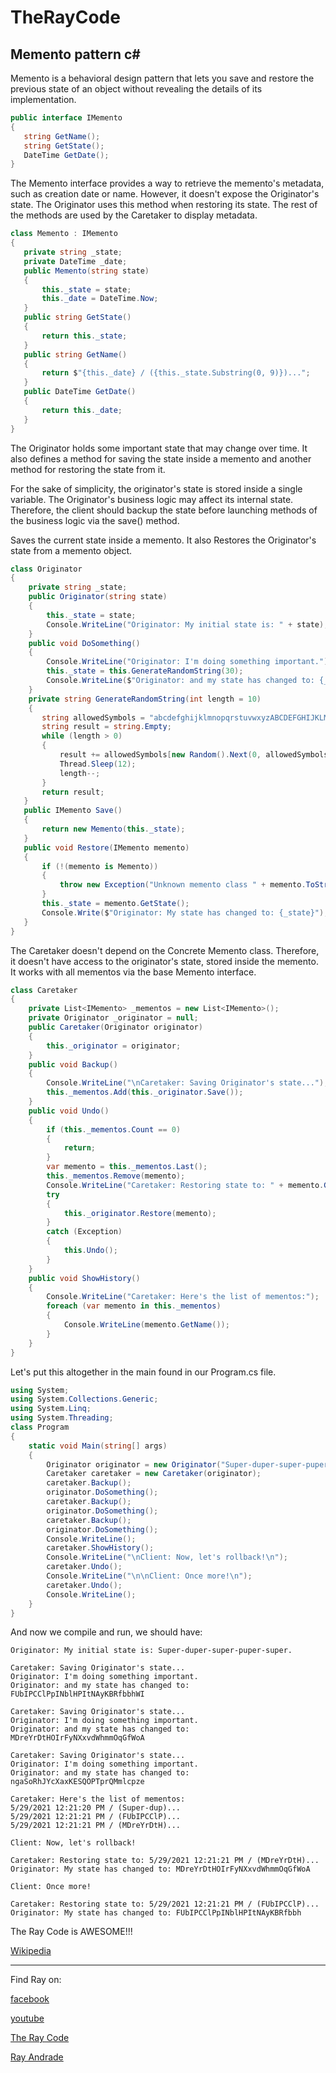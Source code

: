 # TheRayCode
## Memento pattern c#

Memento is a behavioral design pattern that lets you save and restore the previous state of an object without revealing the details of its implementation.

```c#
public interface IMemento
{
   string GetName();
   string GetState();
   DateTime GetDate();
}
```

The Memento interface provides a way to retrieve the memento's metadata, such as creation date or name. 
However, it doesn't expose the Originator's state.
The Originator uses this method when restoring its state.
The rest of the methods are used by the Caretaker to display metadata.


```c#
class Memento : IMemento
{
   private string _state;
   private DateTime _date;
   public Memento(string state)
   {
       this._state = state;
       this._date = DateTime.Now;
   }
   public string GetState()
   {
       return this._state;
   }
   public string GetName()
   {
       return $"{this._date} / ({this._state.Substring(0, 9)})...";
   }
   public DateTime GetDate()
   {
       return this._date;
   }
}
```

The Originator holds some important state that may change over time. 
It also defines a method for saving the state inside a memento and another method for restoring the state from it.

For the sake of simplicity, the originator's state is stored inside a single variable.
The Originator's business logic may affect its internal state.
Therefore, the client should backup the state before launching methods of the business logic via the save() method.

Saves the current state inside a memento.
It also Restores the Originator's state from a memento object.
```c#
class Originator
{
    private string _state;
    public Originator(string state)
    {
        this._state = state;
        Console.WriteLine("Originator: My initial state is: " + state);
    }
    public void DoSomething()
    {
        Console.WriteLine("Originator: I'm doing something important.");
        this._state = this.GenerateRandomString(30);
        Console.WriteLine($"Originator: and my state has changed to: {_state}");
    }
    private string GenerateRandomString(int length = 10)
    {
       string allowedSymbols = "abcdefghijklmnopqrstuvwxyzABCDEFGHIJKLMNOPQRSTUVWXYZ";
       string result = string.Empty;
       while (length > 0)
       {
           result += allowedSymbols[new Random().Next(0, allowedSymbols.Length)];
           Thread.Sleep(12);
           length--;
       }
       return result;
   }
   public IMemento Save()
   {
       return new Memento(this._state);
   }
   public void Restore(IMemento memento)
   {
       if (!(memento is Memento))
       {
           throw new Exception("Unknown memento class " + memento.ToString());
       }
       this._state = memento.GetState();
       Console.Write($"Originator: My state has changed to: {_state}");
   }
}
```

The Caretaker doesn't depend on the Concrete Memento class. Therefore, it  doesn't have access to the originator's state, stored inside the memento.
It works with all mementos via the base Memento interface.

```c#
class Caretaker
{
    private List<IMemento> _mementos = new List<IMemento>();
    private Originator _originator = null;
    public Caretaker(Originator originator)
    {
        this._originator = originator;
    }
    public void Backup()
    {
        Console.WriteLine("\nCaretaker: Saving Originator's state...");
        this._mementos.Add(this._originator.Save());
    }
    public void Undo()
    {
        if (this._mementos.Count == 0)
        {
            return;
        }
        var memento = this._mementos.Last();
        this._mementos.Remove(memento);
        Console.WriteLine("Caretaker: Restoring state to: " + memento.GetName());
        try
        {
            this._originator.Restore(memento);
        }
        catch (Exception)
        {
            this.Undo();
        }
    }
    public void ShowHistory()
    {
        Console.WriteLine("Caretaker: Here's the list of mementos:");
        foreach (var memento in this._mementos)
        {
            Console.WriteLine(memento.GetName());
        }
    }
}
```

Let's put this altogether in the main found in our Program.cs file.

```c#
using System;
using System.Collections.Generic;
using System.Linq;
using System.Threading;
class Program
{  
    static void Main(string[] args)
    {
        Originator originator = new Originator("Super-duper-super-puper-super.");
        Caretaker caretaker = new Caretaker(originator);
        caretaker.Backup();
        originator.DoSomething();
        caretaker.Backup();
        originator.DoSomething();
        caretaker.Backup();
        originator.DoSomething();
        Console.WriteLine();
        caretaker.ShowHistory();
        Console.WriteLine("\nClient: Now, let's rollback!\n");
        caretaker.Undo();
        Console.WriteLine("\n\nClient: Once more!\n");
        caretaker.Undo();
        Console.WriteLine();
    }
}
```

And now we compile and run, we should have:

```run
Originator: My initial state is: Super-duper-super-puper-super.

Caretaker: Saving Originator's state...
Originator: I'm doing something important.
Originator: and my state has changed to: FUbIPCClPpINblHPItNAyKBRfbbhWI

Caretaker: Saving Originator's state...
Originator: I'm doing something important.
Originator: and my state has changed to: MDreYrDtHOIrFyNXxvdWhmmOqGfWoA

Caretaker: Saving Originator's state...
Originator: I'm doing something important.
Originator: and my state has changed to: ngaSoRhJYcXaxKESQOPTprQMmlcpze

Caretaker: Here's the list of mementos:
5/29/2021 12:21:20 PM / (Super-dup)...
5/29/2021 12:21:21 PM / (FUbIPCClP)...
5/29/2021 12:21:21 PM / (MDreYrDtH)...

Client: Now, let's rollback!

Caretaker: Restoring state to: 5/29/2021 12:21:21 PM / (MDreYrDtH)...
Originator: My state has changed to: MDreYrDtHOIrFyNXxvdWhmmOqGfWoA

Client: Once more!

Caretaker: Restoring state to: 5/29/2021 12:21:21 PM / (FUbIPCClP)...
Originator: My state has changed to: FUbIPCClPpINblHPItNAyKBRfbbh
```

The Ray Code is AWESOME!!!


[Wikipedia](https://en.wikipedia.org/wiki/Memento_pattern)

----------------------------------------------------------------------------------------------------

Find Ray on:

[facebook](https://www.facebook.com/TheRayCode/)

[youtube](https://www.youtube.com/user/AndradeRay/)

[The Ray Code](https://www.RayAndrade.com)

[Ray Andrade](https://www.RayAndrade.org)
